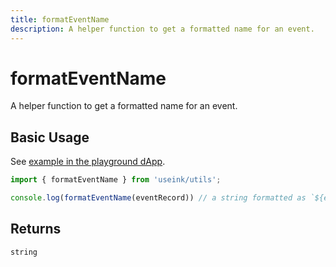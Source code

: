 ```yaml
---
title: formatEventName
description: A helper function to get a formatted name for an event.
---
```


# formatEventName

A helper function to get a formatted name for an event.

## Basic Usage

See [example in the playground dApp](https://github.com/paritytech/useink/blob/main/playground/src/components/pg-deploy/DeployPage.tsx).

```ts
import { formatEventName } from 'useink/utils';

console.log(formatEventName(eventRecord)) // a string formatted as `${event.section}:${event.method}`
```

## Returns

```ts
string
```